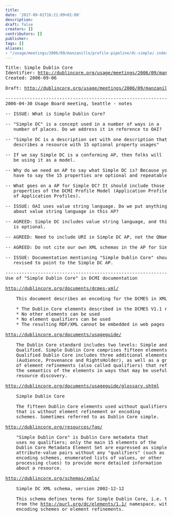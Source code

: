 ```yaml
---
title: 
date: '2017-09-01T16:21:09+01:00'
description: 
draft: false
creators: []
contributors: []
publisher: 
tags: []
aliases:
- "/usage/meetings/2006/09/manzanillo/profile-pipeline/dc-simple/.index.html"
---
```


<pre>
Title: Simple Dublin Core
Identifier: <a href="http://dublincore.org/usage/meetings/2006/09/manzanillo/profile-pipeline/dc-simple/html/">http://dublincore.org/usage/meetings/2006/09/manzanillo/profile-pipeline/dc-simple/html/</a>
Created: 2006-09-06

Draft: <a href="http://dublincore.org/usage/meetings/2006/09/manzanillo/profile-pipeline/dc-simple/2006-08-12.dc-simple.html">http://dublincore.org/usage/meetings/2006/09/manzanillo/profile-pipeline/dc-simple/2006-08-12.dc-simple.html</a>

----------------------------------------------------------------------
2006-04-30 Usage Board meeting, Seattle - notes

-- ISSUE: What is Simple Dublin Core?

-- "Simple DC" is a concept used in a number of ways in a
   number of places. Do we address it in reference to OAI?

-- "Simple DC is a description set with one description that
   describes a resource with 15 optional property usages"

-- If we say Simple DC is a conforming AP, then folks will
   be using it as a model.

-- Why do we need an AP to say what Simple DC is? Because you
   have to say the 15 properties are optional and repeatable.

-- What goes on a AP for Simple DC? It should include those
   properties of the DCMI Profile Model (Application Profile
   of Application Profiles).

-- ISSUE: OAI uses value string language. Do we put anything
   about value string language in this AP?

-- AGREED: Simple DC includes value string language, and this
   is optional.

-- AGREED: Need to include URI in Simple DC AP, not the QName.

-- AGREED: Do not cite our own XML schemas in the AP for Simple DC

-- ISSUE: Documentation mentioning "Simple Dublin Core" should be 
   revised to point to the Simple DC AP.

----------------------------------------------------------------------
Use of "Simple Dublin Core" in DCMI documentation

<a href="http://dublincore.org/documents/dcmes-xml/">http://dublincore.org/documents/dcmes-xml/</a>

    This document describes an encoding for the DCMES in XML subject to these restrictions:

    * The Dublin Core elements described in the DCMES V1.1 reference can be used
    * No other elements can be used
    * No element qualifiers can be used
    * The resulting RDF/XML cannot be embedded in web pages

<a href="http://dublincore.org/documents/usageguide/">http://dublincore.org/documents/usageguide/</a>

    The Dublin Core standard includes two levels: Simple and
    Qualified. Simple Dublin Core comprises fifteen elements;
    Qualified Dublin Core includes three additional elements
    (Audience, Provenance and RightsHolder), as well as a group
    of element refinements (also called qualifiers) that refine
    the semantics of the elements in ways that may be useful in
    resource discovery.

<a href="http://dublincore.org/documents/usageguide/glossary.shtml">http://dublincore.org/documents/usageguide/glossary.shtml</a>

    Simple Dublin Core

    The fifteen Dublin Core elements used without qualifiers,
    that is without element refinement or encoding
    schemes. Sometimes referred to as Dublin Core simple.

<a href="http://dublincore.org/resources/faq/">http://dublincore.org/resources/faq/</a>

    "Simple Dublin Core" is Dublin Core metadata that
    uses no qualifiers; only the main 15 elements of the
    Dublin Core Metadata Element Set are expressed as simple
    attribute-value pairs without any "qualifiers" (such as
    encoding schemes, enumerated lists of values, or other
    processing clues) to provide more detailed information
    about a resource.

<a href="http://dublincore.org/schemas/xmls/">http://dublincore.org/schemas/xmls/</a>

    Simple DC XML schema, version 2002-12-12

    This schema defines terms for Simple Dublin Core, i.e. the 15 elements
    from the <a href="http://purl.org/dc/elements/1.1/">http://purl.org/dc/elements/1.1/</a> namespace, with no use of
    encoding schemes or element refinements.

</pre>
